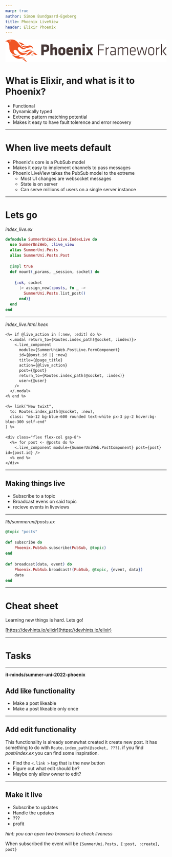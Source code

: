 ```yaml
---
marp: true
author: Simon Bundgaard-Egeberg
title: Phoenix LiveView
header: Elixir Phoenix
---
```


![width:100%](phoenix.png) <!-- Setting width to 200px -->

# What is Elixir, and what is it to Phoenix?

- Functional
- Dynamically typed
- Extreme pattern matching potential
- Makes it easy to have fault tolerence and error recovery

---

# When live meets default

- Phoenix's core is a PubSub model
- Makes it easy to implement channels to pass messages
- Phoenix LiveView takes the PubSub model to the extreme
  - Most UI changes are websocket messages
  - State is on server
  - Can serve millions of users on a single server instance

---

# Lets go

_index_live.ex_

```elixir
defmodule SummerUniWeb.Live.IndexLive do
  use SummerUniWeb, :live_view
  alias SummerUni.Posts
  alias SummerUni.Posts.Post

  @impl true
  def mount(_params, _session, socket) do

    {:ok, socket
      |> assign_new(:posts, fn _ ->
        SummerUni.Posts.list_post()
      end)}
  end
end
```

---

_index_live.html.heex_

```
<%= if @live_action in [:new, :edit] do %>
  <.modal return_to={Routes.index_path(@socket, :index)}>
    <.live_component
      module={SummerUniWeb.PostLive.FormComponent}
      id={@post.id || :new}
      title={@page_title}
      action={@live_action}
      post={@post}
      return_to={Routes.index_path(@socket, :index)}
      user={@user}
    />
  </.modal>
<% end %>

<%= link("New twixt",
  to: Routes.index_path(@socket, :new),
  class: "mb-12 bg-blue-600 rounded text-white px-3 py-2 hover:bg-blue-300 self-end"
) %>

<div class="flex flex-col gap-8">
  <%= for post <- @posts do %>
    <.live_component module={SummerUniWeb.PostComponent} post={post} id={post.id} />
  <% end %>
</div>

```

---

## Making things live

- Subscribe to a topic
- Broadcast evens on said topic
- recieve events in liveviews

---

_lib/summeruni/posts.ex_

```elixir
@topic "posts"

def subscribe do
    Phoenix.PubSub.subscribe(PubSub, @topic)
end

def broadcast(data, event) do
    Phoenix.PubSub.broadcast!(PubSub, @topic, {event, data})
    data
end
```

---

# Cheat sheet

Learning new things is hard. Lets go!

[https://devhints.io/elixir](https://devhints.io/elixir)

---

# Tasks

---

**it-minds/summer-uni-2022-phoenix**

## Add like functionality

- Make a post likeable
- Make a post likeable only once

---

## Add edit functionality

This functionality is already somewhat created it create new post.
It has something to do with `Route.index_path(@socket, ???)`.
if you find _post/index.ex_ you can find some inspiration.

- Find the `<.link >` tag that is the new button
- Figure out what edit should be?
- Maybe only allow owner to edit?

---

## Make it live

- Subscribe to updates
- Handle the updates
- ???
- profit

_hint: you can open two browsers to check liveness_

When subscribed the event will be `{SummerUni.Posts, [:post, :create], post}`
